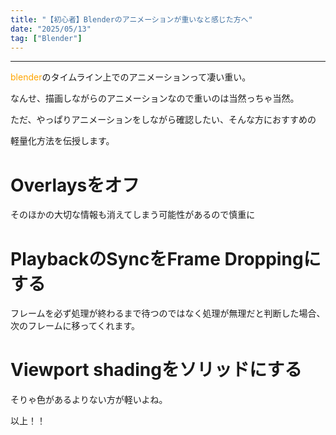 ```yaml
---
title: "【初心者】Blenderのアニメーションが重いなと感じた方へ"
date: "2025/05/13"
tag: ["Blender"]
---
```

___

<span style="color: orange">blender</span>のタイムライン上でのアニメーションって凄い重い。

なんせ、描画しながらのアニメーションなので重いのは当然っちゃ当然。

ただ、やっぱりアニメーションをしながら確認したい、そんな方におすすめの

軽量化方法を伝授します。

# Overlaysをオフ
そのほかの大切な情報も消えてしまう可能性があるので慎重に

# PlaybackのSyncをFrame Droppingにする
フレームを必ず処理が終わるまで待つのではなく処理が無理だと判断した場合、次のフレームに移ってくれます。

# Viewport shadingをソリッドにする
そりゃ色があるよりない方が軽いよね。

以上！！